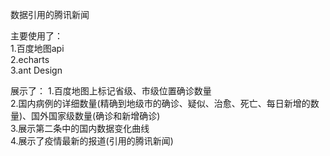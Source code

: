 数据引用的腾讯新闻

主要使用了：  
    1.百度地图api  
    2.echarts  
    3.ant Design

展示了：
   1.百度地图上标记省级、市级位置确诊数量  
   2.国内病例的详细数量(精确到地级市的确诊、疑似、治愈、死亡、每日新增的数量)、国外国家级数量(确诊和新增确诊)  
   3.展示第二条中的国内数据变化曲线  
   4.展示了疫情最新的报道(引用的腾讯新闻)  
